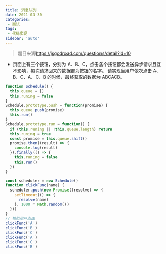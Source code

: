 ```yaml
---
title: 消息队列
date: 2021-03-30
categories: 
 - 面试
tags:
 - 代码实现
sidebar: 'auto'
---
```


> 题目来源<https://jsgodroad.com/questions/detail?id=10>

* 页面上有三个按钮，分别为 A、B、C，点击各个按钮都会发送异步请求且互不影响，每次请求回来的数据都为按钮的名字。
请实现当用户依次点击 A、B、C、A、C、B 的时候，最终获取的数据为 ABCACB。


```js
function Schedule() {
  this.queue = []
  this.runing = false
}
Schedule.prototype.push = function(promise) {
  this.queue.push(promise)
  this.run()
}
Schedule.prototype.run = function() {
  if (this.runing || !this.queue.length) return
  this.runing = true
  const promise = this.queue.shift()
  promise.then((result) => {
    console.log(result)
  }).finally(() => {
    this.runing = false
    this.run()
  })
}

const scheduler = new Schedule()
function clickFunc(name) {
  scheduler.push(new Promise((resolve) => {
    setTimeout(() => {
      resolve(name)
    }, 1000 * Math.random())
  }))
}
// 模拟用户点击
clickFunc('A')
clickFunc('B')
clickFunc('C')
clickFunc('A')
clickFunc('C')
clickFunc('B')
```